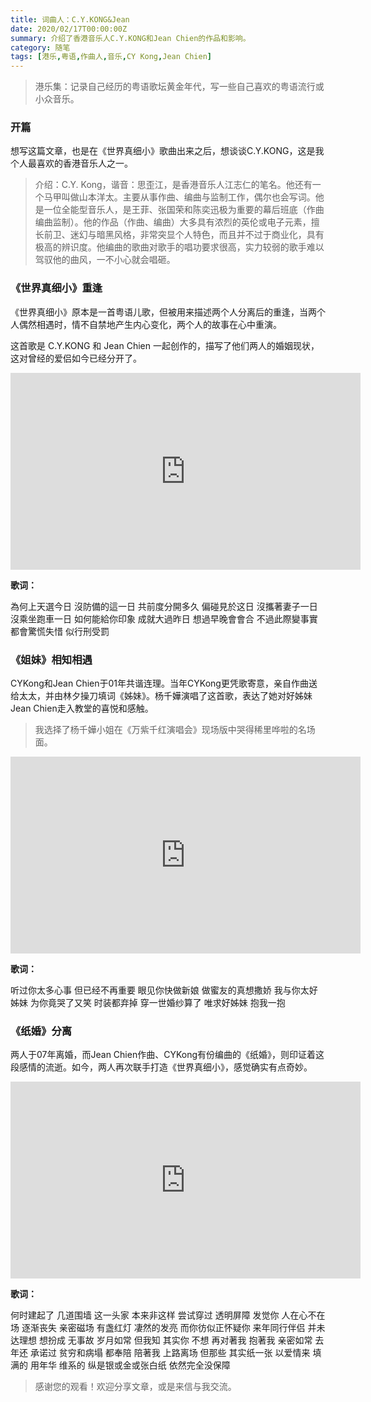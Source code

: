 ```yaml
---
title: 词曲人：C.Y.KONG&Jean
date: 2020/02/17T00:00:00Z
summary: 介绍了香港音乐人C.Y.KONG和Jean Chien的作品和影响。
category: 随笔
tags: [港乐,粤语,作曲人,音乐,CY Kong,Jean Chien]
---
```


> 港乐集：记录自己经历的粤语歌坛黄金年代，写一些自己喜欢的粤语流行或小众音乐。

### 开篇

想写这篇文章，也是在《世界真细小》歌曲出来之后，想谈谈C.Y.KONG，这是我个人最喜欢的香港音乐人之一。

> 介绍：C.Y. Kong，谐音：思歪江，是香港音乐人江志仁的笔名。他还有一个马甲叫做山本洋太。主要从事作曲、编曲与监制工作，偶尔也会写词。他是一位全能型音乐人，是王菲、张国荣和陈奕迅极为重要的幕后班底（作曲编曲监制）。他的作品（作曲、编曲）大多具有浓烈的英伦或电子元素，擅长前卫、迷幻与暗黑风格，非常突显个人特色，而且并不过于商业化，具有极高的辨识度。他编曲的歌曲对歌手的唱功要求很高，实力较弱的歌手难以驾驭他的曲风，一不小心就会唱砸。
> 

### 《世界真细小》重逢

《世界真细小》原本是一首粤语儿歌，但被用来描述两个人分离后的重逢，当两个人偶然相遇时，情不自禁地产生内心变化，两个人的故事在心中重演。

[](https://blog-1259751088.cos.ap-shanghai.myqcloud.com/20201130231745.jpg)

这首歌是 C.Y.KONG 和 Jean Chien 一起创作的，描写了他们两人的婚姻现状，这对曾经的爱侣如今已经分开了。

<iframe width="560" height="315" src="https://www.youtube.com/embed/ThcaPON4lLQ?si=MeLzz1J1vFt3SgMZ" title="YouTube video player" frameborder="0" allow="accelerometer; autoplay; clipboard-write; encrypted-media; gyroscope; picture-in-picture; web-share" referrerpolicy="strict-origin-when-cross-origin" allowfullscreen></iframe>

**歌词：**

為何上天選今日 沒防備的這一日
共前度分開多久 偏碰見於这日
沒攜著妻子一日 沒乘坐跑車一日
如何能給你印象 成就大過昨日
想過早晚會會合 不過此際變事實
都會驚慌失惜 似行刑受罰

### 《姐妹》相知相遇

CYKong和Jean Chien于01年共谐连理。当年CYKong更凭歌寄意，亲自作曲送给太太，并由林夕操刀填词《姊妹》。杨千嬅演唱了这首歌，表达了她对好姊妹Jean Chien走入教堂的喜悦和感触。

[](https://blog-1259751088.cos.ap-shanghai.myqcloud.com/20201130232444.jpg)

> 我选择了杨千嬅小姐在《万紫千红演唱会》现场版中哭得稀里哗啦的名场面。

<iframe width="560" height="315" src="https://www.youtube.com/embed/9PMOjS4DxW0?si=f-ynKGZoPTBBlxWy" title="YouTube video player" frameborder="0" allow="accelerometer; autoplay; clipboard-write; encrypted-media; gyroscope; picture-in-picture; web-share" referrerpolicy="strict-origin-when-cross-origin" allowfullscreen></iframe>

**歌词：**

听过你太多心事
但已经不再重要
眼见你快做新娘
做蜜友的真想撒娇
我与你太好姊妹
为你竟哭了又笑
时装都弃掉 穿一世婚纱算了
唯求好姊妹 抱我一抱

### 《纸婚》分离

两人于07年离婚，而Jean Chien作曲、CYKong有份编曲的《纸婚》，则印证着这段感情的流逝。如今，两人再次联手打造《世界真细小》，感觉确实有点奇妙。

[](https://blog-1259751088.cos.ap-shanghai.myqcloud.com/20201130232312.jpg)

<iframe width="560" height="315" src="https://www.youtube.com/embed/28jn_Bdtyvo?si=eZt4BmyOD38QGE29" title="YouTube video player" frameborder="0" allow="accelerometer; autoplay; clipboard-write; encrypted-media; gyroscope; picture-in-picture; web-share" referrerpolicy="strict-origin-when-cross-origin" allowfullscreen></iframe>

**歌词：**

何时建起了 几道围墙
这一头家 本来非这样
尝试穿过 透明屏障
发觉你 人在心不在场
逐渐丧失 亲密磁场
有盏红灯 凄然的发亮
而你彷似正怀疑你
来年同行伴侣 并未达理想
想扮成 无事故 岁月如常
但我知 其实你 不想
再对著我 抱著我 亲密如常
去年还 承诺过 贫穷和病塌
都奉陪 陪著我 上路离场
但那些 其实纸一张
以爱情来 填满的
用年华 维系的
纵是银或金或张白纸
依然完全没保障

> 感谢您的观看！欢迎分享文章，或是来信与我交流。